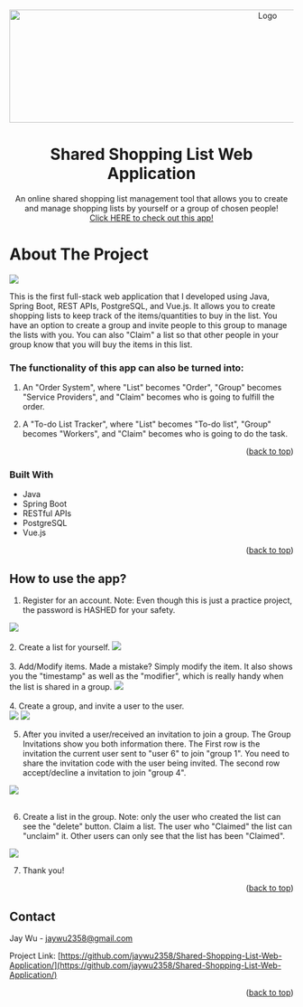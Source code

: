 <a name="readme-top"></a>
<!-- PROJECT LOGO -->
<br />
<div align="center">
  <a>
    <img src="https://github.com/jaywu2358/Shared-Shopping-List-Web-Application/assets/106934206/32364575-84c2-4bf7-9059-8c3c9fb20ceb" alt="Logo" width="900" height="200">
  </a>
<h1 align="center">Shared Shopping List Web Application</h1>

  <p align="center">
    An online shared shopping list management tool that allows you to create and manage shopping lists by yourself or a group of chosen people!
    </br>
    <a href="https://shoppinglistapp-k7td.onrender.com/">Click HERE to check out this app!</a>
  </p>
</div>

<!-- ABOUT THE PROJECT -->
<h1> About The Project </h1>
<img src="https://github.com/jaywu2358/Shared-Shopping-List-Web-Application/assets/106934206/d71bb11c-e5de-4c3d-ab40-68b812aeca43"/>

This is the first full-stack web application that I developed using Java, Spring Boot, REST APIs, PostgreSQL, and Vue.js. It allows you to create shopping lists to keep track of the items/quantities to buy in the list. You have an option to create a group and invite people to this group to manage the lists with you. You can also "Claim" a list so that other people in your group know that you will buy the items in this list. 

### The functionality of this app can also be turned into:

1. An "Order System", where "List" becomes "Order", "Group" becomes "Service Providers", and "Claim" becomes who is going to fulfill the order. 

2. A "To-do List Tracker", where "List" becomes "To-do list", "Group" becomes "Workers", and "Claim" becomes who is going to do the task.



<p align="right">(<a href="#readme-top">back to top</a>)</p>



### Built With

* Java
* Spring Boot
* RESTful APIs
* PostgreSQL
* Vue.js


<p align="right">(<a href="#readme-top">back to top</a>)</p>

<!-- USAGE EXAMPLES -->
## How to use the app?

1. Register for an account. Note: Even though this is just a practice project, the password is HASHED for your safety.
<img src="https://github.com/jaywu2358/Shared-Shopping-List-Web-Application/assets/106934206/11ea2716-fd4e-44a2-b6f0-c36611749b3b"/>
</br>
</br>
2. Create a list for yourself.
<img src="https://github.com/jaywu2358/Shared-Shopping-List-Web-Application/assets/106934206/4caf412f-37c0-4eae-bf37-15201f7ecbfd"/>
</br>
</br>
3. Add/Modify items. Made a mistake? Simply modify the item. It also shows you the "timestamp" as well as the "modifier", which is really handy when the list is shared in a group.
<img src="https://github.com/jaywu2358/Shared-Shopping-List-Web-Application/assets/106934206/92dea7d9-5941-478c-a0d1-fa2611739777"/>
</br>
</br>
4. Create a group, and invite a user to the user.</br>
<img src="https://github.com/jaywu2358/Shared-Shopping-List-Web-Application/assets/106934206/781e58ad-18c4-4b69-870a-1fdf072144a1"/>
<img src="https://github.com/jaywu2358/Shared-Shopping-List-Web-Application/assets/106934206/eb919939-2dec-4ef9-bb5b-8647adef7d7f"/>

5. After you invited a user/received an invitation to join a group. The Group Invitations show you both information there. The First row is the invitation the current user sent to "user 6" to join "group 1". You need to share the invitation code with the user being invited. The second row accept/decline a invitation to join "group 4".
<img src="https://github.com/jaywu2358/Shared-Shopping-List-Web-Application/assets/106934206/77b6e707-b25c-4357-8e30-3ef042ef612b"/>
</br>
</br>

6. Create a list in the group. Note: only the user who created the list can see the "delete" button. Claim a list. The user who "Claimed" the list can "unclaim" it. Other users can only see that the list has been "Claimed".
<img src="https://github.com/jaywu2358/Shared-Shopping-List-Web-Application/assets/106934206/a24f45b3-6631-4d5c-b241-b3640f16c22b"/>

7. Thank you!


<p align="right">(<a href="#readme-top">back to top</a>)</p>



<!-- CONTACT -->
## Contact

Jay Wu - jaywu2358@gmail.com

Project Link: [https://github.com/jaywu2358/Shared-Shopping-List-Web-Application/](https://github.com/jaywu2358/Shared-Shopping-List-Web-Application/)

<p align="right">(<a href="#readme-top">back to top</a>)</p>

